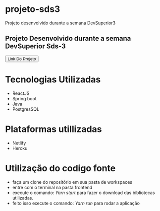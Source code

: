 # projeto-sds3
Projeto desenvolvido durante a semana DevSuperior3
## Projeto Desenvolvido durante a semana DevSuperior Sds-3 
<a href="https://dsvends-robertsilva.netlify.app"><button>Link Do Projeto</button></a>
# Tecnologias Utilizadas
- ReactJS
- Spring boot
- Java
- PostgresSQL

# Plataformas utillizadas
- Netlify
- Heroku

# Utilização do codigo fonte
- faça um clone do repositório em sua pasta de workspaces
- entre com o terminal na pasta frontend
- execute o comando: *Yarn start* para fazer o download das bibliotecas utilizadas.
- feito isso execute o comando: *Yarn run* para rodar a aplicação
